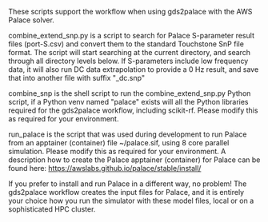 These scripts support the workflow when using gds2palace with the AWS Palace solver.

combine_extend_snp.py is a script to search for Palace S-parameter result files (port-S.csv) and convert them to the standard Touchstone SnP file format. The script will start searching at the current directory, and search through all directory levels below. If S-parameters include low frequency data, it will also run DC data extrapolation to provide a 0 Hz result, and save that into another file with suffix "_dc.snp"

combine_snp is the shell script to run the combine_extend_snp.py Python script, if a Python venv named "palace" exists will all the Python libraries required for the gds2palace workflow, including scikit-rf. Please modify this as required for your environment.

run_palace is the script that was used during development to run Palace from an apptainer (container) file ~/palace.sif, using 8 core parallel simulation. Please modify this as required for your environment. A description how to create the Palace apptainer (container) for Palace can be found here: https://awslabs.github.io/palace/stable/install/

If you prefer to install and run Palace in a different way, no problem! The gds2palace workflow creates the input files for Palace, and it is entirely your choice how you run the simulator with these model files, local or on a sophisticated HPC cluster.